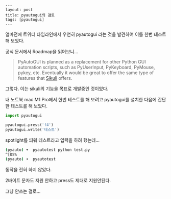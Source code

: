 ```
---
layout: post
title: pyautogui의 검토
tags: [pyautogui]
---
```



얼마전에 트위터 타임라인에서 우연히 pyautogui 라는 것을 발견하여 이를 한번 테스트해 보았다. 

공식 문서에서 Roadmap을 읽어보니...

> PyAutoGUI is planned as a replacement for other Python GUI automation scripts, such as PyUserInput, PyKeyboard, PyMouse, pykey, etc. Eventually it would be great to offer the same type of features that [Sikuli](http://www.sikuli.org/) offers.



그렇다. 이는 sikuli의 기능을 목표로 개발중인 것이었다. 

내 노트북 mac M1 Pro에서 한번 테스트를 해 보려고 pyautogui를 설치한 다음에 간단한 테스트를 해 보았다. 

```python
import pyautogui

pyautogui.press('f4')
pyautogui.write('테스트')
```

 spotlight를 띄워 테스트라고 입력을 하려 했는데... 



```bash
(pyauto) ➜  pyautotest python test.py
^[OS%
(pyauto) ➜  pyautotest
```

동작을 전혀 하지 않았다. 



2바이트 문자도 지원 안하고 press도 제대로 지원안된다. 



그냥 안쓰는 걸로...



